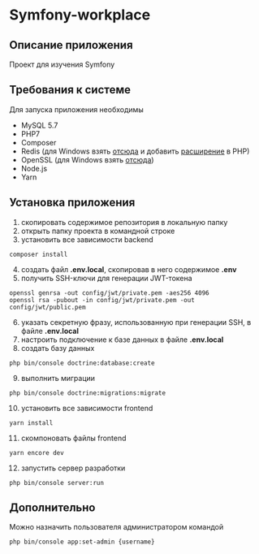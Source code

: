 # Symfony-workplace
## Описание приложения
Проект для изучения Symfony

## Требования к системе
Для запуска приложения необходимы
* MySQL 5.7
* PHP7
* Composer
* Redis (для Windows взять [отсюда](https://github.com/MicrosoftArchive/redis/releases) и добавить [расширение](https://pecl.php.net/package/redis/3.1.4/windows) в PHP)
* OpenSSL (для Windows взять [отсюда](https://slproweb.com/products/Win32OpenSSL.html))
* Node.js
* Yarn

## Установка приложения
1. скопировать содержимое репозитория в локальную папку
2. открыть папку проекта в командной строке
3. установить все зависимости backend
```
composer install
```
4. создать файл **.env.local**, скопировав в него содержимое **.env**
5. получить SSH-ключи для генерации JWT-токена
```
openssl genrsa -out config/jwt/private.pem -aes256 4096
openssl rsa -pubout -in config/jwt/private.pem -out config/jwt/public.pem
```
6. указать секретную фразу, использованную при генерации SSH, в файле **.env.local**
7. настроить подключение к базе данных в файле **.env.local**
8. создать базу данных
```
php bin/console doctrine:database:create
```
9. выполнить миграции
```
php bin/console doctrine:migrations:migrate
```
10. установить все зависимости frontend
```
yarn install
```
11. скомпоновать файлы frontend
```
yarn encore dev
```
12. запустить сервер разработки
```
php bin/console server:run
```

## Дополнительно
Можно назначить пользователя администратором командой
```
php bin/console app:set-admin {username}
```
